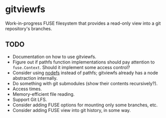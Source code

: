 # gitviewfs

Work-in-progress FUSE filesystem that provides a read-only view into a git repository's branches.

## TODO

* Documentation on how to use gitviewfs.
* Figure out if pathfs function implementations should pay attention to `fuse.Context`. Should it
  implement some access control?
* Consider using [nodefs](https://github.com/hanwen/go-fuse/tree/master/fuse/nodefs) instead of
  pathfs; gitviewfs already has a node abstraction internally.
* Do something with git submodules (show their contents recursively?).
* Access times.
* Memory-efficient file reading.
* Support Git LFS.
* Consider adding FUSE options for mounting only some branches, etc.
* Consider adding FUSE view into git history, in some way.
